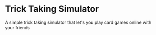 # Trick Taking Simulator

A simple trick taking simulator that let's you play card games online with your friends